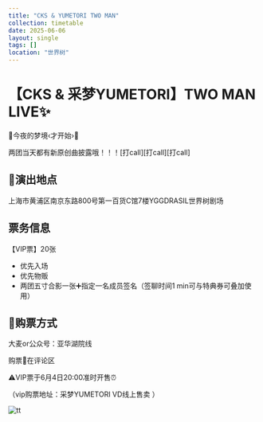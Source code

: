 ```yaml
---
title: "CKS & YUMETORI TWO MAN"
collection: timetable
date: 2025-06-06
layout: single
tags: []
location: "世界树"
---
```


# 【CKS & 采梦YUMETORI】TWO MAN LIVE✨

💫今夜的梦境‹才开始›💫

两团当天都有新原创曲披露哦！！！[打call][打call][打call]

## 📍演出地点
上海市黄浦区南京东路800号第一百货C馆7楼YGGDRASIL世界树剧场

## 票务信息
【VIP票】20张
- 优先入场
- 优先物贩
- 两团五寸合影一张➕指定一名成员签名（签聊时间1 min可与特典券可叠加使用）

## 🎫购票方式
大麦or公众号：亚华湖院线

购票🔗在评论区

⚠️VIP票于6月4日20:00准时开售⏰

（vip购票地址：采梦YUMETORI VD线上售卖 ）


![tt](/timetable/2025/06/06/1.jpg)